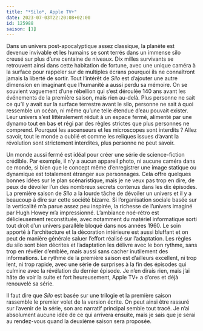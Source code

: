 ```yaml
---
title: "*Silo*, Apple TV+"
date: 2023-07-03T22:20:08+02:00
id: 125988 
saison: [1]
---
```


Dans un univers post-apocalyptique assez classique, la planète est devenue invivable et les humains se sont terrés dans un immense silo creusé sur plus d’une centaine de niveaux. Dix milles survivants se retrouvent ainsi dans cette habitation de fortune, avec une unique caméra à la surface pour rappeler sur de multiples écrans pourquoi ils ne connaîtront jamais la liberté de sortir. Tout l’intérêt de *Silo* est d’ajouter une autre dimension en imaginant que l’humanité a aussi perdu sa mémoire. On se souvient vaguement d’une rébellion qui s’est déroulée 140 ans avant les événements de la première saison, mais rien au-delà. Plus personne ne sait ce qu’il y avait sur la surface terrestre avant le silo, personne ne sait à quoi ressemble un océan, ni même qu’une telle étendue d’eau pouvait exister. Leur univers s’est littéralement réduit à un espace fermé, alimenté par une dynamo tout en bas et régi par des règles strictes que plus personnes ne comprend. Pourquoi les ascenseurs et les microscopes sont interdits ? Allez savoir, tout le monde a oublié et comme les reliques issues d’avant la révolution sont strictement interdites, plus personne ne peut savoir.

Un monde aussi fermé est idéal pour créer une série de science-fiction crédible. Par exemple, il n’y a aucun appareil photo, ni aucune caméra dans ce monde, si bien que le concept même d’enregistrer une image statique ou dynamique est totalement étranger aux personnages. Cela offre quelques bonnes idées sur le plan scénaristique, mais je ne veux pas trop en dire, de peux de dévoiler l’un des nombreux secrets contenus dans les dix épisodes. La première saison de *Silo* a la lourde tâche de dévoiler un univers et il y a beaucoup à dire sur cette société bizarre. Si l’organisation sociale basée sur la verticalité m’a parue assez peu inspirée, la richesse de l’univers imaginé par Hugh Howey m’a impressionné. L’ambiance noé-rétro est délicieusement reconstituée, avec notamment du matériel informatique sorti tout droit d’un univers parallèle bloqué dans nos années 1960. Le soin apporté à l’architecture et la décoration intérieure est aussi bluffant et on peut de manière générale saluer l’effort réalisé sur l’adaptation. Les règles du silo sont bien décrites et l’adaptation les délivre avec le bon rythme, sans trop en révéler d’emblée, mais aussi sans cacher inutilement des informations. Le rythme de la première saison est d’ailleurs excellent, ni trop lent, ni trop rapide, avec une série de surprises à la fin des épisodes qui culmine avec la révélation du dernier épisode. Je n’en dirais rien, mais j’ai hâte de voir la suite et fort heureusement, Apple TV+ a d’ores et déjà renouvelé sa série.

Il faut dire que *Silo* est basée sur une trilogie et la première saison rassemble le premier volet de la version écrite. On peut ainsi être rassuré sur l’avenir de la série, son arc narratif principal semble tout tracé. Je n’ai absolument aucune idée de ce qui arrivera ensuite, mais je sais que je serai au rendez-vous quand la deuxième saison sera proposée.

